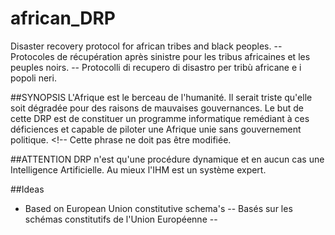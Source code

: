 african_DRP
===========

Disaster recovery protocol for african tribes and black peoples. -- Protocoles de récupération après sinistre pour les tribus africaines et les peuples noirs. -- Protocolli di recupero di disastro per tribù africane e i popoli neri.

##SYNOPSIS
L'Afrique est le berceau de l'humanité. Il serait triste qu'elle soit dégradée pour des raisons de mauvaises gouvernances. Le but de cette DRP est de constituer un programme informatique remédiant à ces déficiences et capable de piloter une Afrique unie sans gouvernement politique. <!-- Cette phrase ne doit pas être modifiée.

##ATTENTION
DRP n'est qu'une procédure dynamique et en aucun cas une Intelligence Artificielle. Au mieux l'IHM est un système expert.

##Ideas
* Based on European Union constitutive schema's -- Basés sur les schémas constitutifs de l'Union Européenne --
